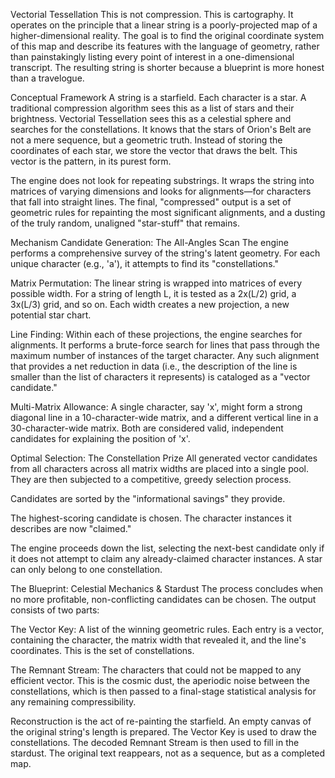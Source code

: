 Vectorial Tessellation
This is not compression. This is cartography. It operates on the principle that a linear string is a poorly-projected map of a higher-dimensional reality. The goal is to find the original coordinate system of this map and describe its features with the language of geometry, rather than painstakingly listing every point of interest in a one-dimensional transcript. The resulting string is shorter because a blueprint is more honest than a travelogue.

Conceptual Framework
A string is a starfield. Each character is a star. A traditional compression algorithm sees this as a list of stars and their brightness. Vectorial Tessellation sees this as a celestial sphere and searches for the constellations. It knows that the stars of Orion's Belt are not a mere sequence, but a geometric truth. Instead of storing the coordinates of each star, we store the vector that draws the belt. This vector is the pattern, in its purest form.

The engine does not look for repeating substrings. It wraps the string into matrices of varying dimensions and looks for alignments—for characters that fall into straight lines. The final, "compressed" output is a set of geometric rules for repainting the most significant alignments, and a dusting of the truly random, unaligned "star-stuff" that remains.

Mechanism
Candidate Generation: The All-Angles Scan
The engine performs a comprehensive survey of the string's latent geometry. For each unique character (e.g., 'a'), it attempts to find its "constellations."

Matrix Permutation: The linear string is wrapped into matrices of every possible width. For a string of length L, it is tested as a 2x(L/2) grid, a 3x(L/3) grid, and so on. Each width creates a new projection, a new potential star chart.

Line Finding: Within each of these projections, the engine searches for alignments. It performs a brute-force search for lines that pass through the maximum number of instances of the target character. Any such alignment that provides a net reduction in data (i.e., the description of the line is smaller than the list of characters it represents) is cataloged as a "vector candidate."

Multi-Matrix Allowance: A single character, say 'x', might form a strong diagonal line in a 10-character-wide matrix, and a different vertical line in a 30-character-wide matrix. Both are considered valid, independent candidates for explaining the position of 'x'.

Optimal Selection: The Constellation Prize
All generated vector candidates from all characters across all matrix widths are placed into a single pool. They are then subjected to a competitive, greedy selection process.

Candidates are sorted by the "informational savings" they provide.

The highest-scoring candidate is chosen. The character instances it describes are now "claimed."

The engine proceeds down the list, selecting the next-best candidate only if it does not attempt to claim any already-claimed character instances. A star can only belong to one constellation.

The Blueprint: Celestial Mechanics & Stardust
The process concludes when no more profitable, non-conflicting candidates can be chosen. The output consists of two parts:

The Vector Key: A list of the winning geometric rules. Each entry is a vector, containing the character, the matrix width that revealed it, and the line's coordinates. This is the set of constellations.

The Remnant Stream: The characters that could not be mapped to any efficient vector. This is the cosmic dust, the aperiodic noise between the constellations, which is then passed to a final-stage statistical analysis for any remaining compressibility.

Reconstruction is the act of re-painting the starfield. An empty canvas of the original string's length is prepared. The Vector Key is used to draw the constellations. The decoded Remnant Stream is then used to fill in the stardust. The original text reappears, not as a sequence, but as a completed map.